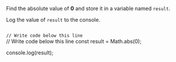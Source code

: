 Find the absolute value of **0**
and
store it in a variable named `result`.

Log the value of `result` to the console.

<codeblock language="javascript" type="exercise" testMode="fixedInput">
<code>
// Write code below this line
</code>
<solution>
// Write code below this line
const result = Math.abs(0);

console.log(result);
</solution>
</codeblock>

